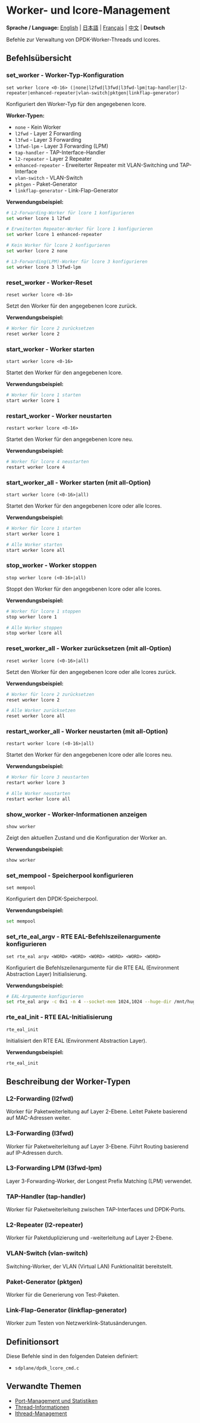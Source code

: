 # Worker- und lcore-Management

**Sprache / Language:** [English](../worker-management.md) | [日本語](../ja/worker-management.md) | [Français](../fr/worker-management.md) | [中文](../zh/worker-management.md) | **Deutsch**

Befehle zur Verwaltung von DPDK-Worker-Threads und lcores.

## Befehlsübersicht

### set_worker - Worker-Typ-Konfiguration
```
set worker lcore <0-16> (|none|l2fwd|l3fwd|l3fwd-lpm|tap-handler|l2-repeater|enhanced-repeater|vlan-switch|pktgen|linkflap-generator)
```

Konfiguriert den Worker-Typ für den angegebenen lcore.

**Worker-Typen:**
- `none` - Kein Worker
- `l2fwd` - Layer 2 Forwarding
- `l3fwd` - Layer 3 Forwarding
- `l3fwd-lpm` - Layer 3 Forwarding (LPM)
- `tap-handler` - TAP-Interface-Handler
- `l2-repeater` - Layer 2 Repeater
- `enhanced-repeater` - Erweiterter Repeater mit VLAN-Switching und TAP-Interface
- `vlan-switch` - VLAN-Switch
- `pktgen` - Paket-Generator
- `linkflap-generator` - Link-Flap-Generator

**Verwendungsbeispiel:**
```bash
# L2-Forwarding-Worker für lcore 1 konfigurieren
set worker lcore 1 l2fwd

# Erweiterten Repeater-Worker für lcore 1 konfigurieren
set worker lcore 1 enhanced-repeater

# Kein Worker für lcore 2 konfigurieren
set worker lcore 2 none

# L3-Forwarding(LPM)-Worker für lcore 3 konfigurieren
set worker lcore 3 l3fwd-lpm
```

### reset_worker - Worker-Reset
```
reset worker lcore <0-16>
```

Setzt den Worker für den angegebenen lcore zurück.

**Verwendungsbeispiel:**
```bash
# Worker für lcore 2 zurücksetzen
reset worker lcore 2
```

### start_worker - Worker starten
```
start worker lcore <0-16>
```

Startet den Worker für den angegebenen lcore.

**Verwendungsbeispiel:**
```bash
# Worker für lcore 1 starten
start worker lcore 1
```

### restart_worker - Worker neustarten
```
restart worker lcore <0-16>
```

Startet den Worker für den angegebenen lcore neu.

**Verwendungsbeispiel:**
```bash
# Worker für lcore 4 neustarten
restart worker lcore 4
```

### start_worker_all - Worker starten (mit all-Option)
```
start worker lcore (<0-16>|all)
```

Startet den Worker für den angegebenen lcore oder alle lcores.

**Verwendungsbeispiel:**
```bash
# Worker für lcore 1 starten
start worker lcore 1

# Alle Worker starten
start worker lcore all
```

### stop_worker - Worker stoppen
```
stop worker lcore (<0-16>|all)
```

Stoppt den Worker für den angegebenen lcore oder alle lcores.

**Verwendungsbeispiel:**
```bash
# Worker für lcore 1 stoppen
stop worker lcore 1

# Alle Worker stoppen
stop worker lcore all
```

### reset_worker_all - Worker zurücksetzen (mit all-Option)
```
reset worker lcore (<0-16>|all)
```

Setzt den Worker für den angegebenen lcore oder alle lcores zurück.

**Verwendungsbeispiel:**
```bash
# Worker für lcore 2 zurücksetzen
reset worker lcore 2

# Alle Worker zurücksetzen
reset worker lcore all
```

### restart_worker_all - Worker neustarten (mit all-Option)
```
restart worker lcore (<0-16>|all)
```

Startet den Worker für den angegebenen lcore oder alle lcores neu.

**Verwendungsbeispiel:**
```bash
# Worker für lcore 3 neustarten
restart worker lcore 3

# Alle Worker neustarten
restart worker lcore all
```

### show_worker - Worker-Informationen anzeigen
```
show worker
```

Zeigt den aktuellen Zustand und die Konfiguration der Worker an.

**Verwendungsbeispiel:**
```bash
show worker
```

### set_mempool - Speicherpool konfigurieren
```
set mempool
```

Konfiguriert den DPDK-Speicherpool.

**Verwendungsbeispiel:**
```bash
set mempool
```

### set_rte_eal_argv - RTE EAL-Befehlszeilenargumente konfigurieren
```
set rte_eal argv <WORD> <WORD> <WORD> <WORD> <WORD> <WORD>
```

Konfiguriert die Befehlszeilenargumente für die RTE EAL (Environment Abstraction Layer) Initialisierung.

**Verwendungsbeispiel:**
```bash
# EAL-Argumente konfigurieren
set rte_eal argv -c 0x1 -n 4 --socket-mem 1024,1024 --huge-dir /mnt/huge
```

### rte_eal_init - RTE EAL-Initialisierung
```
rte_eal_init
```

Initialisiert den RTE EAL (Environment Abstraction Layer).

**Verwendungsbeispiel:**
```bash
rte_eal_init
```

## Beschreibung der Worker-Typen

### L2-Forwarding (l2fwd)
Worker für Paketweiterleitung auf Layer 2-Ebene. Leitet Pakete basierend auf MAC-Adressen weiter.

### L3-Forwarding (l3fwd)
Worker für Paketweiterleitung auf Layer 3-Ebene. Führt Routing basierend auf IP-Adressen durch.

### L3-Forwarding LPM (l3fwd-lpm)
Layer 3-Forwarding-Worker, der Longest Prefix Matching (LPM) verwendet.

### TAP-Handler (tap-handler)
Worker für Paketweiterleitung zwischen TAP-Interfaces und DPDK-Ports.

### L2-Repeater (l2-repeater)
Worker für Paketduplizierung und -weiterleitung auf Layer 2-Ebene.


### VLAN-Switch (vlan-switch)
Switching-Worker, der VLAN (Virtual LAN) Funktionalität bereitstellt.

### Paket-Generator (pktgen)
Worker für die Generierung von Test-Paketen.

### Link-Flap-Generator (linkflap-generator)
Worker zum Testen von Netzwerklink-Statusänderungen.

## Definitionsort

Diese Befehle sind in den folgenden Dateien definiert:
- `sdplane/dpdk_lcore_cmd.c`

## Verwandte Themen

- [Port-Management und Statistiken](port-management.md)
- [Thread-Informationen](thread-information.md)
- [lthread-Management](lthread-management.md)